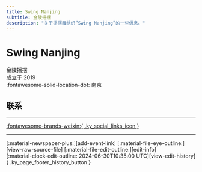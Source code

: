 ```yaml
---
title: Swing Nanjing
subtitle: 金陵摇摆
description: "关于摇摆舞组织“Swing Nanjing”的一些信息。"
---
```


# Swing Nanjing

金陵摇摆  
成立于 2019  
:fontawesome-solid-location-dot: 南京  


## 联系


---

 [:fontawesome-brands-weixin:{ .ky_social_links_icon }](# "SwingNanjing摇摆南京")

---

<div class="ky_page_footer" markdown>
<div class="ky_page_footer_trailing" markdown="span">
[:material-newspaper-plus:][add-event-link]
[:material-file-eye-outline:][view-raw-source-file]
[:material-file-edit-outline:][edit-info]
</div>
<div class="ky_page_footer_leading" markdown="span">
[:material-clock-edit-outline: 2024-06-30T10:35:00 UTC][view-edit-history]{ .ky_page_footer_history_button }
</div>
</div>

[add-event-link]: https://github.com/swingdance/events/issues/new?assignees=&labels=add+event&projects=&template=02-add_entity.yml&title=Add%20Event%3A%20zh_CN%20%E2%80%A2%20%3CName%3E&region=zh_CN&province=Jiangsu&city=Nanjing&org_id=swing-nan-jing "添加活动"
[view-raw-source-file]: https://github.com/swingdance/orgs/blob/main/zh_CN/swing-nan-jing.json "查看原始源文件"
[edit-info]: https://github.com/swingdance/orgs/issues/new?assignees=&labels=update+org&projects=&template=03-update_entity.yml&title=Update%20Org%3A%20zh_CN%20%E2%80%A2%20Swing%20Nanjing&region=zh_CN&id=swing-nan-jing&name=Swing%20Nanjing "编辑信息"

[view-edit-history]: https://github.com/swingdance/orgs/commits/main/zh_CN/swing-nan-jing.json "查看编辑历史"
